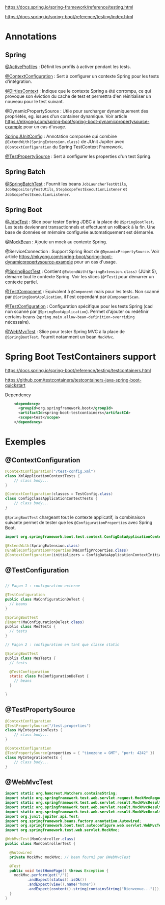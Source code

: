 
https://docs.spring.io/spring-framework/reference/testing.html

https://docs.spring.io/spring-boot/reference/testing/index.html

# Annotations

## Spring

[@ActiveProfiles](https://docs.spring.io/spring-framework/docs/current/javadoc-api/org/springframework/test/context/ActiveProfiles.html) : Définit les profils à activer pendant les tests.

[@ContextConfiguration](https://docs.spring.io/spring-framework/docs/current/javadoc-api/org/springframework/test/context/ContextConfiguration.html) : Sert à configurer un contexte Spring pour les tests d'intégration.

[@DirtiesContext](https://docs.spring.io/spring-framework/docs/current/javadoc-api/org/springframework/test/annotation/DirtiesContext.html) : Indique que le contexte Spring a été corrompu, ce qui provoque son éviction du cache de test et permettra d'en réinitialiser un nouveau pour le test suivant. 

@DynamicPropertySource : Utile pour surcharger dynamiquement des propriétés, eg. issues d'un container dynamique. Voir article https://mkyong.com/spring-boot/spring-boot-dynamicpropertysource-example pour un cas d'usage.

[SpringJUnitConfig](https://docs.spring.io/spring-framework/docs/current/javadoc-api/org/springframework/test/context/junit/jupiter/SpringJUnitConfig.html) : Annotation composée qui combine `@ExtendWith(SpringExtension.class)` de JUnit Jupiter avec `@ContextConfiguration` du Spring TestContext Framework.

[@TestPropertySource](https://docs.spring.io/spring-framework/docs/current/javadoc-api/org/springframework/test/context/TestPropertySource.html) : Sert à configurer les properties d'un test Spring.

## Spring Batch

[@SpringBatchTest](https://docs.spring.io/spring-batch/docs/5.1.1-SNAPSHOT/org/springframework/batch/test/context/SpringBatchTest.html) : Fournit les beans `JobLauncherTestUtils`, `JobRepositoryTestUtils`, `StepScopeTestExecutionListener` et `JobScopeTestExecutionListener`.

## Spring Boot

[@JdbcTest](https://docs.spring.io/spring-boot/api/java/org/springframework/boot/test/autoconfigure/jdbc/JdbcTest.html) :  Slice pour tester Spring JDBC à la place de `@SpringBootTest`. Les tests deviennent transactionnels et effectuent un rollback à la fin. Une base de données en mémoire configurée automatiquement est démarrée.

[@MockBean](https://docs.spring.io/spring-boot/api/java/org/springframework/boot/test/mock/mockito/MockBean.html) : Ajoute un mock au contexte Spring.

@ServiceConnection : Support Spring Boot de `@DynamicPropertySource`. Voir article https://mkyong.com/spring-boot/spring-boot-dynamicpropertysource-example pour un cas d'usage.

[@SpringBootTest](https://docs.spring.io/spring-boot/api/java/org/springframework/boot/test/context/SpringBootTest.html) : Contient `@ExtendWith(SpringExtension.class)` (JUnit 5), démarre tout le contexte Spring. Voir les slices (`@*Test`) pour démarrer un contexte partiel.

[@TestComponent](https://docs.spring.io/spring-boot/api/java/org/springframework/boot/test/context/TestComponent.html) : Equivalent à `@Component` mais pour les tests. Non scanné par `@SpringBootApplication`, il l'est cependant par `@ComponentScan`.

[@TestConfiguration](https://docs.spring.io/spring-boot/api/java/org/springframework/boot/test/context/TestConfiguration.html) : Configuration spécifique pour les tests Spring (cad non scanné par `@SpringBootApplication`). Permet d'ajouter ou redéfinir certains beans (`spring.main.allow-bean-definition-overriding` nécessaire).

[@WebMvcTest](https://docs.spring.io/spring-boot/api/java/org/springframework/boot/test/autoconfigure/web/servlet/WebMvcTest.html) : Slice pour tester Spring MVC à la place de `@SpringBootTest`. Fournit notamment un bean `MockMvc`.

# Spring Boot TestContainers support

https://docs.spring.io/spring-boot/reference/testing/testcontainers.html

https://github.com/testcontainers/testcontainers-java-spring-boot-quickstart

Dependency

```xml
    <dependency>
      <groupId>org.springframework.boot</groupId>
      <artifactId>spring-boot-testcontainers</artifactId>
      <scope>test</scope>
    </dependency>
```

# Exemples

## @ContextConfiguration

```java
@ContextConfiguration("/test-config.xml") 
class XmlApplicationContextTests {
	// class body...
}

@ContextConfiguration(classes = TestConfig.class) 
class ConfigClassApplicationContextTests {
	// class body...
}
```

`@SpringBootTest` chargeant tout le contexte applicatif, la combinaison suivante permet de tester que les `@ConfigurationProperties` avec Spring Boot.
```java
import org.springframework.boot.test.context.ConfigDataApplicationContextInitializer;

@ExtendWith(SpringExtension.class)
@EnableConfigurationProperties(MaConfigProperties.class)
@ContextConfiguration(initializers = ConfigDataApplicationContextInitializer.class)
```

## @TestConfiguration

```java

// Façon 1 : configuration externe

@TestConfiguration
public class MaConfigurationDeTest {
  // beans
}

@SpringBootTest
@Import(MaConfigurationDeTest.class)
publis class MesTests {
  // tests
}

// Façon 2 : configuration en tant que classe static

@SpringBootTest
publis class MesTests {
  // tests

  @TestConfiguration
  static class MaConfigurationDeTest {
    // beans
  }

}
```

## @TestPropertySource

```java
@ContextConfiguration
@TestPropertySource("/test.properties") 
class MyIntegrationTests {
	// class body...
}

@ContextConfiguration
@TestPropertySource(properties = { "timezone = GMT", "port: 4242" }) 
class MyIntegrationTests {
	// class body...
}
```

## @WebMvcTest

```java
import static org.hamcrest.Matchers.containsString;
import static org.springframework.test.web.servlet.request.MockMvcRequestBuilders.get;
import static org.springframework.test.web.servlet.result.MockMvcResultMatchers.content;
import static org.springframework.test.web.servlet.result.MockMvcResultMatchers.status;
import static org.springframework.test.web.servlet.result.MockMvcResultMatchers.view;
import org.junit.jupiter.api.Test;
import org.springframework.beans.factory.annotation.Autowired;
import org.springframework.boot.test.autoconfigure.web.servlet.WebMvcTest;
import org.springframework.test.web.servlet.MockMvc;

@WebMvcTest(MonController.class)
public class MonControllerTest {

  @Autowired
  private MockMvc mockMvc; // bean fourni par @WebMvcTest

  @Test
  public void testHomePage() throws Exception {
    mockMvc.perform(get("/"))
          .andExpect(status().isOk())
          .andExpect(view().name("home"))
          .andExpect(content().string(containsString("Bienvenue...")));
  }
}
```
